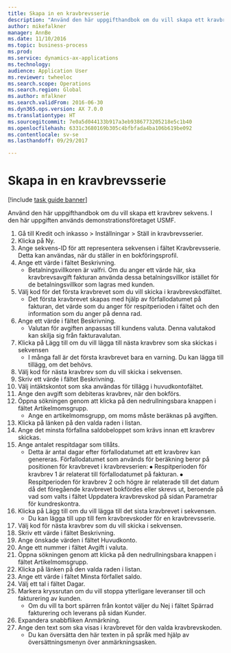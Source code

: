 ```yaml
--- 
title: Skapa in en kravbrevsserie
description: "Använd den här uppgifthandbok om du vill skapa ett kravbrev sekvens."
author: mikefalkner
manager: AnnBe
ms.date: 11/10/2016
ms.topic: business-process
ms.prod: 
ms.service: dynamics-ax-applications
ms.technology: 
audience: Application User
ms.reviewer: twheeloc
ms.search.scope: Operations
ms.search.region: Global
ms.author: mfalkner
ms.search.validFrom: 2016-06-30
ms.dyn365.ops.version: AX 7.0.0
ms.translationtype: HT
ms.sourcegitcommit: 7e0a5d044133b917a3eb9386773205218e5c1b40
ms.openlocfilehash: 6331c3680169b305c4bfbfada4ba106b619be092
ms.contentlocale: sv-se
ms.lasthandoff: 09/29/2017

---
```

# <a name="create-a-collection-letter-sequence"></a>Skapa in en kravbrevsserie

[!include [task guide banner](../../includes/task-guide-banner.md)]

Använd den här uppgifthandbok om du vill skapa ett kravbrev sekvens. I den här uppgiften används demonstrationsföretaget USMF.

1. Gå till Kredit och inkasso > Inställningar > Ställ in kravbrevsserier.
2. Klicka på Ny.
3. Ange sekvens-ID för att representera sekvensen i fältet Kravbrevsserie. Detta kan användas, när du ställer in en bokföringsprofil.
4. Ange ett värde i fältet Beskrivning.
    * Betalningsvillkoren är valfri. Om du anger ett värde här, ska kravbrevsavgift fakturan använda dessa betalningsvillkor istället för de betalningsvillkor som lagras med kunden.  
5. Välj kod för det första kravbrevet som du vill skicka i kravbrevskodfältet.
    * Det första kravbrevet skapas med hjälp av förfallodatumet på fakturan, det värde som du anger för respitperioden i fältet och den information som du anger på denna rad.  
6. Ange ett värde i fältet Beskrivning.
    * Valutan för avgiften anpassas till kundens valuta. Denna valutakod kan skilja sig från fakturavalutan.  
7. Klicka på Lägg till om du vill lägga till nästa kravbrev som ska skickas i sekvensen
    * I många fall är det första kravbrevet bara en varning. Du kan lägga till tillägg, om det behövs.  
8. Välj kod för nästa kravbrev som du vill skicka i sekvensen.
9. Skriv ett värde i fältet Beskrivning.
10. Välj intäktskontot som ska användas för tillägg i huvudkontofältet.
11. Ange den avgift som debiteras kravbrev, när den bokförs.
12. Öppna sökningen genom att klicka på den nedrullningsbara knappen i fältet Artikelmomsgrupp.
    * Ange en artikelmomsgrupp, om moms måste beräknas på avgiften.  
13. Klicka på länken på den valda raden i listan.
14. Ange det minsta förfallna saldobeloppet som krävs innan ett kravbrev skickas.
15. Ange antalet respitdagar som tillåts.
    * Detta är antal dagar efter förfallodatumet att ett kravbrev kan genereras. Förfallodatumet som används för beräkning beror på positionen för kravbrevet i kravbrevserien: ⦁ Respitperioden för kravbrev 1 är relaterat till förfallodatumet på fakturan.  ⦁ Respitperioden för kravbrev 2 och högre är relaterade till det datum då det föregående kravbrevet bokfördes eller skrevs ut, beroende på vad som valts i fältet Uppdatera kravbrevskod på sidan Parametrar för kundreskontra.  
16. Klicka på Lägg till om du vill lägga till det sista kravbrevet i sekvensen.
    * Du kan lägga till upp till fem kravbrevskoder för en kravbrevsserie.  
17. Välj kod för nästa kravbrev som du vill skicka i sekvensen.
18. Skriv ett värde i fältet Beskrivning.
19. Ange önskade värden i fältet Huvudkonto.
20. Ange ett nummer i fältet Avgift i valuta.
21. Öppna sökningen genom att klicka på den nedrullningsbara knappen i fältet Artikelmomsgrupp.
22. Klicka på länken på den valda raden i listan.
23. Ange ett värde i fältet Minsta förfallet saldo.
24. Välj ett tal i fältet Dagar.
25. Markera kryssrutan om du vill stoppa ytterligare leveranser till och fakturering av kunden.
    * Om du vill ta bort spärren från kontot väljer du Nej i fältet Spärrad fakturering och leverans på sidan Kunder.  
26. Expandera snabbfliken Anmärkning.
27. Ange den text som ska visas i kravbrevet för den valda kravbrevskoden.
    * Du kan översätta den här texten in på språk med hjälp av översättningsmenyn över anmärkningsasken.  


